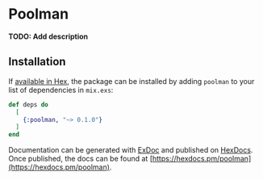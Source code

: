 # Poolman

**TODO: Add description**

## Installation

If [available in Hex](https://hex.pm/docs/publish), the package can be installed
by adding `poolman` to your list of dependencies in `mix.exs`:

```elixir
def deps do
  [
    {:poolman, "~> 0.1.0"}
  ]
end
```

Documentation can be generated with [ExDoc](https://github.com/elixir-lang/ex_doc)
and published on [HexDocs](https://hexdocs.pm). Once published, the docs can
be found at [https://hexdocs.pm/poolman](https://hexdocs.pm/poolman).

